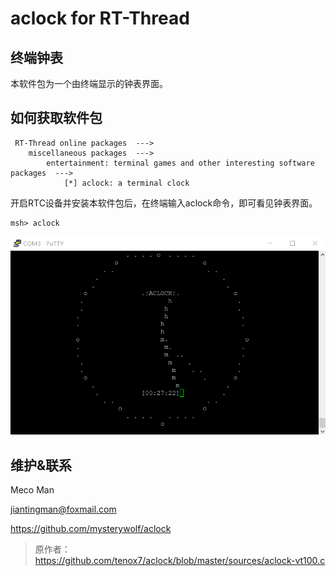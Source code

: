 # aclock for RT-Thread 
## 终端钟表

本软件包为一个由终端显示的钟表界面。

## 如何获取软件包

```
 RT-Thread online packages  --->
    miscellaneous packages  --->
        entertainment: terminal games and other interesting software packages  --->
            [*] aclock: a terminal clock
```

开启RTC设备并安装本软件包后，在终端输入aclock命令，即可看见钟表界面。

```shell
msh> aclock
```

![clock.png](clock.png)


## 维护&联系

Meco Man

jiantingman@foxmail.com

https://github.com/mysterywolf/aclock

> 原作者：https://github.com/tenox7/aclock/blob/master/sources/aclock-vt100.c
